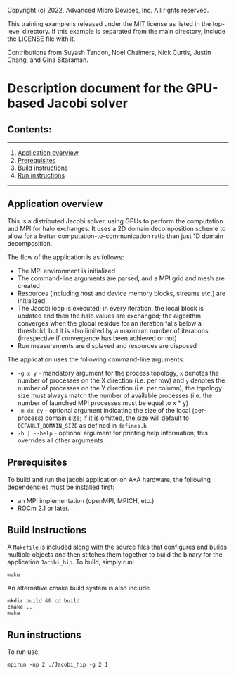 Copyright (c) 2022, Advanced Micro Devices, Inc. All rights reserved.

This training example is released under the MIT license as listed
in the top-level directory. If this example is separated from the
main directory, include the LICENSE file with it.

Contributions from Suyash Tandon, Noel Chalmers, Nick Curtis,
Justin Chang, and Gina Sitaraman.

# Description document for the GPU-based Jacobi solver

## Contents:
---------
1.	[Application overview](#application-overview)
2.  [Prerequisites](#prerequisites)
3.	[Build instructions](#build-instructions)
4.	[Run instructions](#run-instructions)
---
## Application overview

This is a distributed Jacobi solver, using GPUs to perform the computation and MPI for halo exchanges.
It uses a 2D domain decomposition scheme to allow for a better computation-to-communication ratio than just 1D domain decomposition.

The flow of the application is as follows:
*	The MPI environment is initialized
*	The command-line arguments are parsed, and a MPI grid and mesh are created
*	Resources (including host and device memory blocks, streams etc.) are initialized
*	The Jacobi loop is executed; in every iteration, the local block is updated and then the halo values are exchanged; the algorithm
	converges when the global residue for an iteration falls below a threshold, but it is also limited by a maximum number of
	iterations (irrespective if convergence has been achieved or not)
*	Run measurements are displayed and resources are disposed

The application uses the following command-line arguments:
*	`-g x y`		-	mandatory argument for the process topology, `x` denotes the number of processes on the X direction (i.e. per row) and `y` denotes the number of processes on the Y direction (i.e. per column); the topology size must always match the number of available processes (i.e. the number of launched MPI processes must be equal to x * y)
*	`-m dx dy` 	-	optional argument indicating the size of the local (per-process) domain size; if it is omitted, the size will default to `DEFAULT_DOMAIN_SIZE` as defined in `defines.h`
* `-h | --help`	-	optional argument for printing help information; this overrides all other arguments

## Prerequisites

To build and run the jacobi application on A+A hardware, the following dependencies must be installed first:

* an MPI implementation (openMPI, MPICH, etc.)
* ROCm 2.1 or later.

## Build Instructions

A `Makefile` is included along with the source files that configures and builds multiple objects and then stitches them together to build the binary for the application `Jacobi_hip`. To build, simply run:
```
make
```
An alternative cmake build system is also include
```
mkdir build && cd build
cmake ..
make
```

## Run instructions

To run use:
```
mpirun -np 2 ./Jacobi_hip -g 2 1
```
